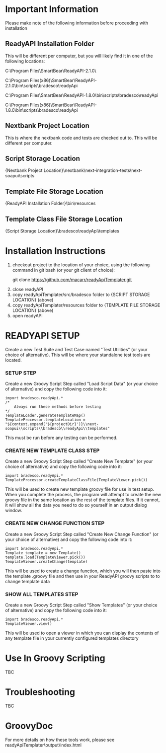 <h1>Important Information</h1>
Please make note of the following information before proceeding with installation

<h2>ReadyAPI Installation Folder</h2>
This will be different per computer, but you will likely find it in one of the following 
locations:

C:\Program Files\SmartBear\ReadyAPI-2.1.0\

C:\Program Files(x86)\SmartBear\ReadyAPI-2.1.0\bin\scripts\bradesco\readyApi

C:\Program Files\SmartBear\ReadyAPI-1.8.0\bin\scripts\bradesco\readyApi

C:\Program Files(x86)\SmartBear\ReadyAPI-1.8.0\bin\scripts\bradesco\readyApi

<h2>Nextbank Project Location</h2>
This is where the nextbank code and tests are checked out to. This will be different per 
computer.

<h2>Script Storage Location</h2>
{Nextbank Project Location}\nextbank\next-integration-tests\next-soapui\scripts

<h2>Template File Storage Location</h2>
{ReadyAPI Installation Folder}\bin\resources

<h2>Template Class File Storage Location</h2>
{Script Storage Location}\bradesco\readyApi\templates

<h1>Installation Instructions</h1>

<ol><li>checkout project to the location of your choice, using the following command in 
git bash (or your git client of choice):

git clone https://github.com/macarr/readyApiTemplater.git
<li>close readyAPI
<li>copy readyApiTemplater/src/bradesco folder to {SCRIPT STORAGE LOCATION} (above)
<li>copy readyApiTemplater/resources folder to {TEMPLATE FILE STORAGE LOCATION} (above)
<li>open readyAPI
</ol>

<h1>READYAPI SETUP</h1>

Create a new Test Suite and Test Case named "Test Utilities" (or your choice of alternative). 
This will be where your standalone test tools are located.

<h3>SETUP STEP</h3>

Create a new Groovy Script Step called "Load Script Data" (or your choice of alternative) and
copy the following code into it: 

```
import bradesco.readyApi.*
/*
    Always run these methods before testing
*/
TemplateLoader.generateTemplateMap()
TemplateProcessor.templateLocation = "${context.expand('${projectDir}')}\\next-soapui\\scripts\\bradesco\\readyApi\\templates"
```

This must be run before any testing can be performed.

<h3>CREATE NEW TEMPLATE CLASS STEP</h3>

Create a new Groovy Script Step called "Create New Template" (or your choice of alternative)
and copy the following code into it:

```
import bradesco.readyApi.*
TemplateProcessor.createTemplateClassFile(TemplateViewer.pick())
```

This will be used to create new template groovy file for use in test setup. When you complete the
process, the program will attempt to create the new groovy file in the same location as the rest
of the template files. If it cannot, it will show all the data you need to do so yourself in an
output dialog window.

<h3>CREATE NEW CHANGE FUNCTION STEP</h3>

Create a new Groovy Script Step called "Create New Change Function" (or your choice of 
alternative) and copy the following code into it:

```
import bradesco.readyApi.*
Template template = new Template()
template.load(TemplateViewer.pick())
TemplateViewer.createChange(template)
```

This will be used to create a change function, which you will then paste into the
template .groovy file and then use in your ReadyAPI groovy scripts to to change template data

<h3>SHOW ALL TEMPLATES STEP</h3>

Create a new Groovy Script Step called "Show Templates" (or your choice of 
alternative) and copy the following code into it: 

```
import bradesco.readyApi.*
TemplateViewer.view()
```

This will be used to open a viewer in which you can display the contents of any template file
in your currently configured templates directory

<h1>Use In Groovy Scripting</h1>

TBC

<h1>Troubleshooting</h1>

TBC

<h1>GroovyDoc</h1>

For more details on how these tools work, please see readyApiTemplater\output\index.html